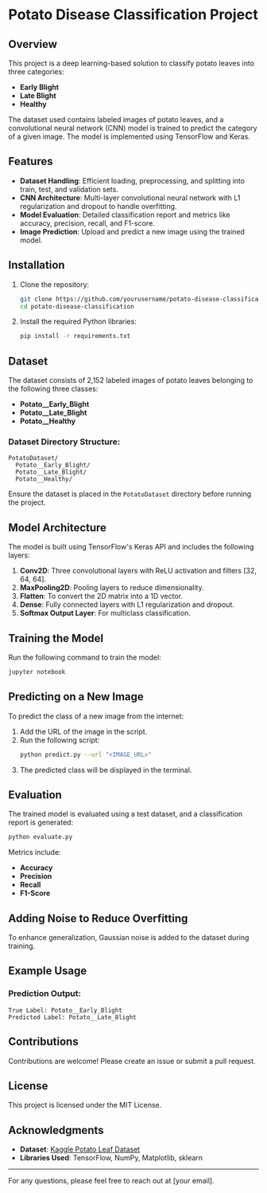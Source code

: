 # Potato Disease Classification Project

## Overview
This project is a deep learning-based solution to classify potato leaves into three categories:
- **Early Blight**
- **Late Blight**
- **Healthy**

The dataset used contains labeled images of potato leaves, and a convolutional neural network (CNN) model is trained to predict the category of a given image. The model is implemented using TensorFlow and Keras.

## Features
- **Dataset Handling**: Efficient loading, preprocessing, and splitting into train, test, and validation sets.
- **CNN Architecture**: Multi-layer convolutional neural network with L1 regularization and dropout to handle overfitting.
- **Model Evaluation**: Detailed classification report and metrics like accuracy, precision, recall, and F1-score.
- **Image Prediction**: Upload and predict a new image using the trained model.

## Installation
1. Clone the repository:
   ```bash
   git clone https://github.com/yourusername/potato-disease-classification.git
   cd potato-disease-classification
   ```
2. Install the required Python libraries:
   ```bash
   pip install -r requirements.txt
   ```

## Dataset
The dataset consists of 2,152 labeled images of potato leaves belonging to the following three classes:
- **Potato__Early_Blight**
- **Potato__Late_Blight**
- **Potato__Healthy**

### Dataset Directory Structure:
```
PotatoDataset/
  Potato__Early_Blight/
  Potato__Late_Blight/
  Potato__Healthy/
```
Ensure the dataset is placed in the `PotatoDataset` directory before running the project.

## Model Architecture
The model is built using TensorFlow's Keras API and includes the following layers:
1. **Conv2D**: Three convolutional layers with ReLU activation and filters [32, 64, 64].
2. **MaxPooling2D**: Pooling layers to reduce dimensionality.
3. **Flatten**: To convert the 2D matrix into a 1D vector.
4. **Dense**: Fully connected layers with L1 regularization and dropout.
5. **Softmax Output Layer**: For multiclass classification.

## Training the Model
Run the following command to train the model:
```bash
jupyter notebook
```

## Predicting on a New Image
To predict the class of a new image from the internet:
1. Add the URL of the image in the script.
2. Run the following script:
   ```bash
   python predict.py --url "<IMAGE_URL>"
   ```
3. The predicted class will be displayed in the terminal.

## Evaluation
The trained model is evaluated using a test dataset, and a classification report is generated:
```bash
python evaluate.py
```
Metrics include:
- **Accuracy**
- **Precision**
- **Recall**
- **F1-Score**

## Adding Noise to Reduce Overfitting
To enhance generalization, Gaussian noise is added to the dataset during training.

## Example Usage
### Prediction Output:
```
True Label: Potato__Early_Blight
Predicted Label: Potato__Late_Blight
```

## Contributions
Contributions are welcome! Please create an issue or submit a pull request.

## License
This project is licensed under the MIT License.

## Acknowledgments
- **Dataset**: [Kaggle Potato Leaf Dataset](https://www.kaggle.com/datasets)
- **Libraries Used**: TensorFlow, NumPy, Matplotlib, sklearn

---
For any questions, please feel free to reach out at [your email].

